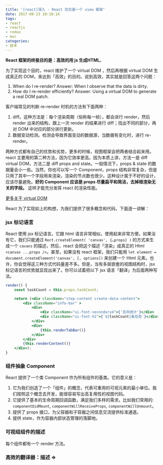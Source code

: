 ```yaml
---
title: '[react]深入 - React 仅仅是一个 view 框架'
date: 2017-08-23 10:18:14
tags:
- react
- reactjs
- redux
- mvc
categories:
- 技术
---
```



**React 框架的终极目的是：高效的用 js 生成HTML**。

为了实现这个目的，react 维护了一个 virtual DOM ，然后再根据 virtual DOM 生成真正的 DOM，来达到「高效」的目的。说到高效，其实就是回答这两个问题：

1. When do I re-render? Answer: When I observe that the data is dirty.
2. How do I re-render efficiently? Answer: Using a virtual DOM to generate a real DOM patch.

客户端常见的判断 re-render 时机的方法有下面两种：
1. diff。这种方法是：每个渲染周期（俗称每一帧），都会进行 render，然后 render 出来的结构，跟上一次 render 的结果进行 diff；找出不同的部分，再对 DOM 中对应的部分进行更新。
2. 数据变动检测。检测会导致界面变动的数据源，当数据有变化时，进行 re-render。

两种方式都有自己的优势和劣势，更多的时候，视图框架会把两者结合起来用。
react 主要用的第二种方法，因为它效率更高。因为本质上讲，方法一是 diff virtual DOM，方法二是 diff props and state。一般情况下，props & state 的数据量会小一些。当然，你也可以写一个 Component，props 结构非常复杂，但是只用了其中一个字段用来渲染，渲染的节点数也很少。这种设计属于不好的设计，应该尽量避免。**好的 Component 应该是 props 尽量扁平和简洁，去掉根渲染无关的字段。** 这样才能充分发挥 react 的渲染性能。

[更多关于 virtual DOM ][virtual_dom_stack_overflow]


React 为了实现如上的构想，为我们提供了很多概念和代码，下面逐一讲解：

### jsx 标记语言

React 使用 jsx 标记语言。它跟 html 语言非常相似，使用起来非常方便。如果没有它，我们只能通过 `Rect.createElement( 'canvas', {…props} )` 的方式来生成一个 `cavans` 的描述，然后，react 会把这个描述「渲染」成真正的 Html `<canvas ...props />`。甚至，如果没有 react 框架，我们只能用 `let element = document.createElement('canvas', [, options])` 来创建一个 Html 元素。也许，你会觉得这三种方式代码量差不多。但是，当有多层嵌套的视图结构时，jsx 标记语言的优势就显现出来了。你可以试着把以下 jsx 语言「翻译」为后面两种写法。

```jsx
render() {
    const taskCount = this.props.taskCount;

    return (<div className="step-content create-data-content">
        <div className="info-bar" >
            <div>
                <div className="ui-font-secondary4">{'总共统计'}</div>
                <div className="ui-font-h2">{`${taskCount}条任务`}</div>
            </div>
            <div>
                {this.renderTabBar()}
            </div>
        </div>
        {this.renderContent()}
    </div>);
}
```

### 组件抽象 Component

React 提供了一个类 Component 作为所有组件的基类。它的意义是：
1. 它为我们创造了一个「组件」的概念，代表可重用的可视元素的最小单位。我们按照这个概念去开发，能很容易写出高复用性的视图代码。
2. 它提供了基本的生命周期回调函数，满足我们多样的需求。比如我们常用的: `componentDidMount`, `componentWillReceiveProps`, `componentWillUnmount`。
3. 提供了 props 接口，为父容器和子容器之间信息交流提供标准通道。
4. 提供 state，作为容器内部状态管理的落脚地。

### 可视组组件的描述

每个组件都有一个 render 方法。

### 高效的翻译器：描述 => 

[virtual_dom_stack_overflow]: https://stackoverflow.com/questions/21109361/why-is-reacts-concept-of-virtual-dom-said-to-be-more-performant-than-dirty-mode "virtual-dom module"